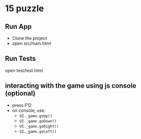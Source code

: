 # 15 puzzle

## Run App
- Clone the project
- open src/main.html

## Run Tests
open test/test.html

## interacting with the game using js console (optional)
- press F12
- on console, use:
	- `UI._game.goUp()`
	- `UI._game.goDown()`
	- `UI._game.goRight()`
	- `UI._game.goLeft()`
